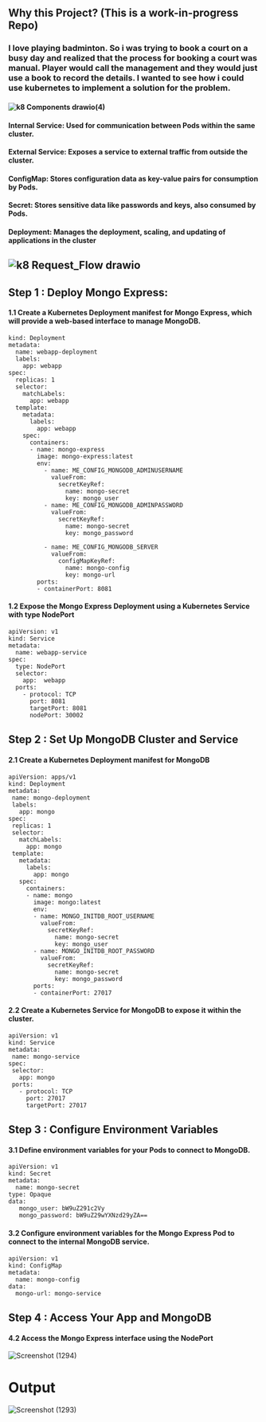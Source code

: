 ## Why this Project?    (This is a work-in-progress Repo)

### I love playing badminton. So i was trying to book a court on a busy day and realized that the process for booking a court was manual. Player would call the management and they would just use a book to record the details.  I wanted to see how i could use kubernetes to implement a solution for the problem. 
#### ![k8 Components drawio(4)](https://github.com/satya19977/Deploy-MERN-Application-Using-Kubernetes/assets/108000447/52a12216-7cc9-486e-a8d8-0f1ce519856f)

#### Internal Service: Used for communication between Pods within the same cluster.
#### External Service: Exposes a service to external traffic from outside the cluster.
#### ConfigMap: Stores configuration data as key-value pairs for consumption by Pods.
#### Secret: Stores sensitive data like passwords and keys, also consumed by Pods.
#### Deployment: Manages the deployment, scaling, and updating of applications in the cluster

## ![k8 Request_Flow drawio](https://github.com/satya19977/Deploy-MERN-Application-Using-Kubernetes/assets/108000447/5784e744-5775-45a0-bf70-0128b15a1095)
## Step 1 : Deploy Mongo Express:
#### 1.1 Create a Kubernetes Deployment manifest for Mongo Express, which will provide a web-based interface to manage MongoDB.
```
kind: Deployment
metadata:
  name: webapp-deployment
  labels:
    app: webapp
spec:
  replicas: 1
  selector:
    matchLabels:
      app: webapp
  template:
    metadata:
      labels:
        app: webapp
    spec:
      containers:
      - name: mongo-express
        image: mongo-express:latest
        env:
          - name: ME_CONFIG_MONGODB_ADMINUSERNAME
            valueFrom:
              secretKeyRef:
                name: mongo-secret
                key: mongo_user
          - name: ME_CONFIG_MONGODB_ADMINPASSWORD
            valueFrom:
              secretKeyRef:
                name: mongo-secret
                key: mongo_password

          - name: ME_CONFIG_MONGODB_SERVER
            valueFrom:
              configMapKeyRef:
                name: mongo-config
                key: mongo-url
        ports:
        - containerPort: 8081
```

        
#### 1.2 Expose the Mongo Express Deployment using a Kubernetes Service with type NodePort

```
apiVersion: v1
kind: Service
metadata:
  name: webapp-service 
spec:
  type: NodePort
  selector:
    app:  webapp
  ports:
    - protocol: TCP
      port: 8081
      targetPort: 8081
      nodePort: 30002
```
 
## Step 2 : Set Up MongoDB Cluster and Service
 #### 2.1 Create a Kubernetes Deployment manifest for MongoDB
 
 ```
 apiVersion: apps/v1
kind: Deployment
metadata:
  name: mongo-deployment
  labels:
    app: mongo
spec:
  replicas: 1
  selector:
    matchLabels:
      app: mongo
  template:
    metadata:
      labels:
        app: mongo
    spec:
      containers:
      - name: mongo
        image: mongo:latest
        env:
        - name: MONGO_INITDB_ROOT_USERNAME
          valueFrom:
            secretKeyRef:
              name: mongo-secret
              key: mongo_user
        - name: MONGO_INITDB_ROOT_PASSWORD
          valueFrom:
            secretKeyRef:
              name: mongo-secret
              key: mongo_password
        ports:
        - containerPort: 27017
 ```
 #### 2.2 Create a Kubernetes Service for MongoDB to expose it within the cluster.
 ```
 apiVersion: v1
kind: Service
metadata:
  name: mongo-service
spec:
  selector:
    app: mongo
  ports:
    - protocol: TCP
      port: 27017
      targetPort: 27017
 ```

## Step 3 : Configure Environment Variables
#### 3.1 Define environment variables for your  Pods to connect to MongoDB.
```
apiVersion: v1
kind: Secret
metadata:
  name: mongo-secret
type: Opaque
data:
   mongo_user: bW9uZ291c2Vy
   mongo_password: bW9uZ29wYXNzd29yZA==
```
#### 3.2 Configure environment variables for the Mongo Express Pod to connect to the internal MongoDB service.
```
apiVersion: v1
kind: ConfigMap
metadata:
  name: mongo-config
data: 
  mongo-url: mongo-service
```

## Step 4 : Access Your App and MongoDB
#### 4.2 Access the Mongo Express interface using the NodePort

![Screenshot (1294)](https://github.com/satya19977/Event-Management-System-Using-Kubernetes/assets/108000447/f60a8872-6216-4a15-85c5-cb5680d0d5be)



# Output


![Screenshot (1293)](https://github.com/satya19977/Event-Management-System-Using-Kubernetes/assets/108000447/826e72a1-bef6-4adf-8cfe-372b3c57ff1c)


